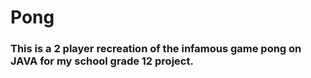 # Pong

### This is a 2 player recreation of the infamous game pong on JAVA for my school grade 12 project.
